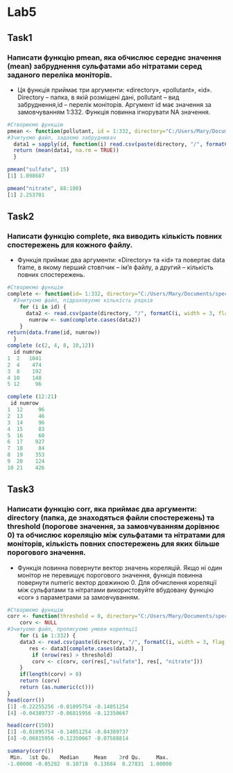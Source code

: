 # Lab5
## Task1
### Написати функцію pmean, яка обчислює середнє значення (mean) забруднення сульфатами або нітратами серед заданого переліка моніторів.
*  Ця функція приймає три аргументи: «directory», «pollutant», «id». Directory – папка, в якій розміщені дані, pollutant – вид забруднення,id – перелік моніторів. Аргумент id має значення за замовчуванням 1:332. Функція повинна ігнорувати NA значення. 
```r
#Створюємо функцію
pmean <- function(pollutant, id = 1:332, directory="C:/Users/Mary/Documents/specdata") {
#Зчитуємо файл, задаємо забруднювач
  data1 = sapply(id, function(i) read.csv(paste(directory, "/", formatC(i,width = 3, flag = "0"), ".csv", sep=""))[[pollutant]])
  return (mean(data1, na.rm = TRUE))
  }

pmean("sulfate", 15)
[1] 1.098687
```
```r
pmean("nitrate", 88:100)
[1] 2.253701
```

## Task2
### Написати функцію complete, яка виводить кількість повних спостережень для кожного файлу. 
*  Функція приймає два аргументи: «Directory» та «id» та повертає data frame, в якому перший стовпчик – ім’я файлу, а другий – кількість повних спостережень. 
```r
#Створюємо функцію
complete <- function(id= 1:332, directory="C:/Users/Mary/Documents/specdata"){
  #Зчитуємо файл, підраховуємо кількість рядків
    for (i in id) { 
      data2 <- read.csv(paste(directory, "/", formatC(i, width = 3, flag = "0"),  ".csv", sep = ""))
       numrow <- sum(complete.cases(data2))
    }
return(data.frame(id, numrow))
  }
complete (c(2, 4, 8, 10,12))
  id numrow
1  2   1041
2  4    474
3  8    192
4 10    148
5 12     96
```

```r
complete (12:21)
 id numrow
1  12     96
2  13     46
3  14     96
4  15     83
5  16     60
6  17    927
7  18     84
8  19    353
9  20    124
10 21    426
```

## Task3
### Написати функцію corr, яка приймає два аргументи: directory (папка, де знаходяться файли спостережень) та threshold (порогове значення, за замовчуванням дорівнює 0) та обчислює кореляцію між сульфатами та нітратами для моніторів, кількість повних спостережень для яких більше порогового значення. 
* Функція повинна повернути вектор значень кореляцій. Якщо ні один монітор не перевищує порогового значення, функція повинна повернути numeric вектор довжиною 0. Для обчислення кореляції між сульфатами та нітратами використовуйте вбудовану функцію  «cor» з параметрами за замовчуванням.
```r
#Створюємо функцію
corr <- function(threshold = 0, directory="C:/Users/Mary/Documents/specdata") {
    corv <- NULL
#Зчитуємо файл, прописуємо умови кореляції
    for (i in 1:332) {
    data3 <- read.csv(paste(directory, "/", formatC(i, width = 3, flag = "0"),".csv", sep = ""))
       res <- data3[complete.cases(data3), ]
        if (nrow(res) > threshold)
        corv <- c(corv, cor(res[,"sulfate"], res[, "nitrate"]))
    }
    if(length(corv) > 0)
    return (corv)
    return (as.numeric(c()))
}
head(corr())
[1] -0.22255256 -0.01895754 -0.14051254
[4] -0.04389737 -0.06815956 -0.12350667
```

```r
head(corr(150))
[1] -0.01895754 -0.14051254 -0.04389737
[4] -0.06815956 -0.12350667 -0.07588814
```

```r
summary(corr())
 Min.  1st Qu.   Median     Mean    3rd Qu.     Max.
-1.00000 -0.05282  0.10718  0.13684  0.27831  1.00000 
```
